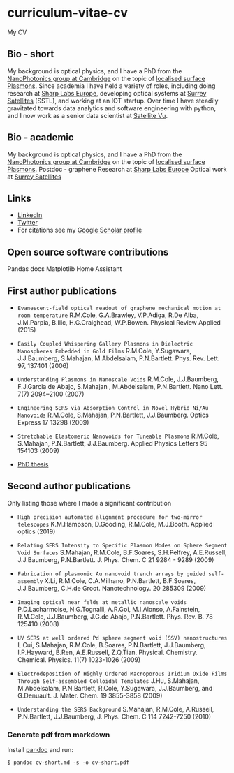 # curriculum-vitae-cv
My CV

## Bio - short
My background is optical physics, and I have a PhD from the [NanoPhotonics group at Cambridge](https://www.np.phy.cam.ac.uk/) on the topic of [localised surface Plasmons](https://pubs.acs.org/doi/abs/10.1021/nl0710506). Since academia I have held a variety of roles, including doing research at [Sharp Labs Europe](https://www.sle.sharp.co.uk/), developing optical systems at [Surrey Satellites](https://www.sstl.co.uk/) (SSTL), and working at an IOT startup. Over time I have steadily gravitated towards data analytics and software engineering with python, and I now work as a senior data scientist at [Satellite Vu](https://www.satellitevu.com/).

## Bio - academic
My background is optical physics, and I have a PhD from the [NanoPhotonics group at Cambridge](https://www.np.phy.cam.ac.uk/) on the topic of [localised surface Plasmons](https://pubs.acs.org/doi/abs/10.1021/nl0710506). 
Postdoc - graphene
Research at [Sharp Labs Europe](https://www.sle.sharp.co.uk/) 
Optical work at [Surrey Satellites](https://www.sstl.co.uk/)

## Links
- [LinkedIn](https://www.linkedin.com/in/robmarkcole/)
- [Twitter](https://twitter.com/robmarkcole)
- For citations see my [Google Scholar profile](https://scholar.google.com/citations?user=oHe5ozwAAAAJ&hl=en)

## Open source software contributions
Pandas docs
Matplotlib
Home Assistant

## First author publications

- `Evanescent-field optical readout of graphene mechanical motion at room temperature` R.M.Cole, G.A.Brawley, V.P.Adiga, R.De Alba, J.M.Parpia, B.Ilic, H.G.Craighead, W.P.Bowen. Physical Review Applied (2015) 

- `Easily Coupled Whispering Gallery Plasmons in Dielectric Nanospheres Embedded in Gold Films` R.M.Cole, Y.Sugawara, J.J.Baumberg, S.Mahajan, M.Abdelsalam, P.N.Bartlett. Phys. Rev. Lett. 97, 137401 (2006) 

- `Understanding Plasmons in Nanoscale Voids` R.M.Cole, J.J.Baumberg, F.J.Garcia de Abajo, S.Mahajan , M.Abdelsalam, P.N.Bartlett. Nano Lett. 7(7) 2094–2100 (2007)

- `Engineering SERS via Absorption Control in Novel Hybrid Ni/Au Nanovoids` R.M.Cole, S.Mahajan, P.N.Bartlett, J.J.Baumberg. Optics Express 17 13298 (2009) 

- `Stretchable Elastomeric Nanovoids for Tuneable Plasmons` R.M.Cole, S.Mahajan, P.N.Bartlett, J.J.Baumberg. Applied Physics Letters 95 154103 (2009)

- [PhD thesis](https://github.com/robmarkcole/phd_thesis_plasmons/blob/master/cole_thesis.pdf)

## Second author publications
Only listing those where I made a significant contribution

- `High precision automated alignment procedure for two-mirror telescopes` K.M.Hampson, D.Gooding, R.M.Cole, M.J.Booth. Applied optics (2019)

- `Relating SERS Intensity to Specific Plasmon Modes on Sphere Segment Void Surfaces` S.Mahajan, R.M.Cole, B.F.Soares, S.H.Pelfrey, A.E.Russell, J.J.Baumberg, P.N.Bartlett. J. Phys. Chem. C 21 9284 - 9289 (2009)

- `Fabrication of plasmonic Au nanovoid trench arrays by guided self-assembly` X.Li, R.M.Cole, C.A.Milhano, P.N.Bartlett, B.F.Soares, J.J.Baumberg, C.H.de Groot. Nanotechnology. 20 285309 (2009)

- `Imaging optical near felds at metallic nanoscale voids` P.D.Lacharmoise, N.G.Tognalli, A.R.Goi, M.I.Alonso, A.Fainstein, R.M.Cole, J.J.Baumberg, J.G.de Abajo, P.N.Bartlett. Phys. Rev. B. 78 125410 (2008) 

- `UV SERS at well ordered Pd sphere segment void (SSV) nanostructures` L.Cui, S.Mahajan, R.M.Cole, B.Soares, P.N.Bartlett, J.J.Baumberg, I.P.Hayward, B.Ren, A.E.Russell, Z.Q.Tian. Physical. Chemistry. Chemical. Physics. 11(7) 1023-1026 (2009)

- `Electrodeposition of Highly Ordered Macroporous Iridium Oxide Films Through Self-assembled Colloidal Templates` J.Hu, S.Mahajan, M.Abdelsalam, P.N.Bartlett, R.Cole, Y.Sugawara, J.J.Baumberg, and G.Denuault. J. Mater. Chem. 19 3855-3858 (2009)

- `Understanding the SERS Background` S.Mahajan, R.M.Cole, A.Russell, P.N.Bartlett, J.J.Baumberg, J. Phys. Chem. C 114 7242-7250 (2010) 

### Generate pdf from markdown
Install [pandoc](https://pandoc.org/installing.html) and run: 

```$ pandoc cv-short.md -s -o cv-short.pdf```